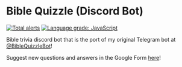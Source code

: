 # Bible Quizzle (Discord Bot)

[![Total alerts](https://img.shields.io/lgtm/alerts/g/Samleo8/BibleQuizzleDiscord.svg?logo=lgtm&logoWidth=18)](https://lgtm.com/projects/g/Samleo8/BibleQuizzleDiscord/alerts/)
[![Language grade: JavaScript](https://img.shields.io/lgtm/grade/javascript/g/Samleo8/BibleQuizzleDiscord.svg?logo=lgtm&logoWidth=18)](https://lgtm.com/projects/g/Samleo8/BibleQuizzleDiscord/context:javascript)

Bible trivia discord bot that is the port of my original Telegram bot at [@BibleQuizzleBot](https://t.me/BibleQuizzleBot)!

Suggest new questions and answers in the Google Form [here](https://forms.gle/aqZ3MK8QrBGzv9PEA)!
